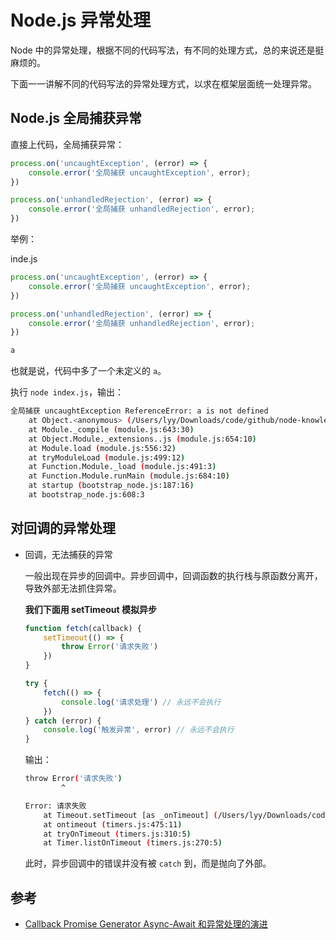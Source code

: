 # Node.js 异常处理

Node 中的异常处理，根据不同的代码写法，有不同的处理方式，总的来说还是挺麻烦的。

下面一一讲解不同的代码写法的异常处理方式，以求在框架层面统一处理异常。

## Node.js 全局捕获异常

直接上代码，全局捕获异常：

```js
process.on('uncaughtException', (error) => {
    console.error('全局捕获 uncaughtException', error);
})

process.on('unhandledRejection', (error) => {
    console.error('全局捕获 unhandledRejection', error);
})
```

举例：

inde.js

```js
process.on('uncaughtException', (error) => {
    console.error('全局捕获 uncaughtException', error);
})

process.on('unhandledRejection', (error) => {
    console.error('全局捕获 unhandledRejection', error);
})

a
```

也就是说，代码中多了一个未定义的 `a`。

执行 `node index.js`，输出：

```bash
全局捕获 uncaughtException ReferenceError: a is not defined
    at Object.<anonymous> (/Users/lyy/Downloads/code/github/node-knowledge/demo/index.js:9:1)
    at Module._compile (module.js:643:30)
    at Object.Module._extensions..js (module.js:654:10)
    at Module.load (module.js:556:32)
    at tryModuleLoad (module.js:499:12)
    at Function.Module._load (module.js:491:3)
    at Function.Module.runMain (module.js:684:10)
    at startup (bootstrap_node.js:187:16)
    at bootstrap_node.js:608:3
```

## 对回调的异常处理

+   回调，无法捕获的异常

    一般出现在异步的回调中。异步回调中，回调函数的执行栈与原函数分离开，导致外部无法抓住异常。

    **我们下面用 setTimeout 模拟异步**

    ```js
    function fetch(callback) {
        setTimeout(() => {
            throw Error('请求失败')
        })
    }

    try {
        fetch(() => {
            console.log('请求处理') // 永远不会执行
        })
    } catch (error) {
        console.log('触发异常', error) // 永远不会执行
    }
    ```

    输出：

    ```bash
    throw Error('请求失败')
            ^

    Error: 请求失败
        at Timeout.setTimeout [as _onTimeout] (/Users/lyy/Downloads/code/github/node-knowledge/demo/index.js:3:15)
        at ontimeout (timers.js:475:11)
        at tryOnTimeout (timers.js:310:5)
        at Timer.listOnTimeout (timers.js:270:5)
    ```

    此时，异步回调中的错误并没有被 `catch` 到，而是抛向了外部。

## 参考

+   [Callback Promise Generator Async-Await 和异常处理的演进](https://www.jianshu.com/p/78dfb38ac3d7)